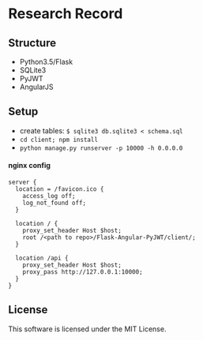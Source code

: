 # Research Record

## Structure

- Python3.5/Flask
- SQLite3
- PyJWT
- AngularJS

## Setup

- create tables: `$ sqlite3 db.sqlite3 < schema.sql`
- `cd client; npm install`
- `python manage.py runserver -p 10000 -h 0.0.0.0`

#### nginx config

```
server {
  location = /favicon.ico {
    access_log off;
    log_not_found off;
  }

  location / {
    proxy_set_header Host $host;
    root /<path to repo>/Flask-Angular-PyJWT/client/;
  }

  location /api {
    proxy_set_header Host $host;
    proxy_pass http://127.0.0.1:10000;
  }
}
```


## License

This software is licensed under the MIT License.

